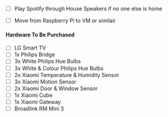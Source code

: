 - [ ] Play Spotify through House Speakers if no one else is home



- [ ] Move from Raspberry Pi to VM or similair



#### Hardware To Be Purchased
- [ ] LG Smart TV
- [ ] 1x Philips Bridge
- [ ] 3x White Philips Hue Bulbs
- [ ] 3x White & Colour Philips Hue Bulbs
- [ ] 2x Xiaomi Temperature & Humidity Sensor
- [ ] 3x Xiaomi Motion Sensor
- [ ] 2x Xiaomi Door & Window Sensor
- [ ] 1x Xiaomi Cube
- [ ] 1x Xiaomi Gateway
- [ ] Broadlink RM Mini 3
